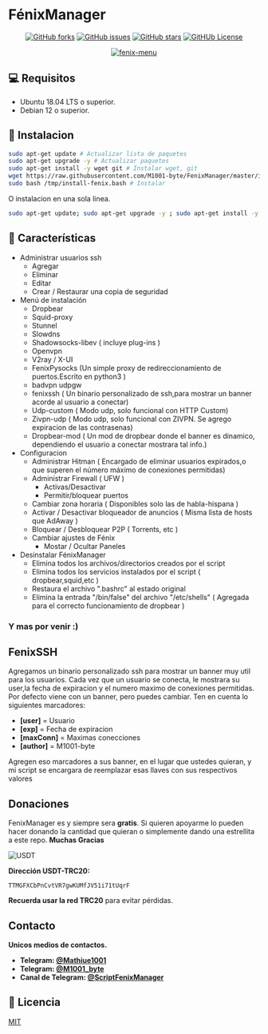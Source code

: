 
# FénixManager
<!-- noto-fonts-cjk fonts to view 〢-->
<div align="center">

  <a href="">![GitHub forks](https://img.shields.io/github/forks/M1001-byte/FenixManager?style=for-the-badge)</a>
  <a href="">![GitHub issues](https://img.shields.io/github/issues/M1001-byte/FenixManager?style=for-the-badge)</a>
  <a href="">![GitHub stars](https://img.shields.io/github/stars/M1001-byte/FenixManager?style=for-the-badge)</a>
  <a href="">![GitHUb License](https://img.shields.io/github/license/m1001-byte/fenixmanager?style=for-the-badge)</a>

  <a href="https://imgbb.com/"><img src="https://i.ibb.co/qBj4Pth/fenix-menu.png" alt="fenix-menu" border="0"></a>
</div>

## 💻 Requisitos
 * Ubuntu 18.04 LTS o superior.
 * Debian 12 o superior.

## 🚀 Instalacion

```bash
sudo apt-get update # Actualizar lista de paquetes
sudo apt-get upgrade -y # Actualizar paquetes
sudo apt-get install -y wget git # Instalar wget, git
wget https://raw.githubusercontent.com/M1001-byte/FenixManager/master/install.bash -O /tmp/install-fenix.bash # Descargar instalador
sudo bash /tmp/install-fenix.bash # Instalar
```
O instalacion en una sola linea.
```bash
sudo apt-get update; sudo apt-get upgrade -y ; sudo apt-get install -y wget git ; wget https://raw.githubusercontent.com/M1001-byte/FenixManager/master/install.bash -O /tmp/install-fenix.bash ; sudo bash /tmp/install-fenix.bash
```
## 🧉 Características

* Administrar usuarios ssh
    * Agregar
    * Eliminar 
    * Editar
    * Crear / Restaurar una copia de seguridad
* Menú de instalación
    * Dropbear
    * Squid-proxy
    * Stunnel
    * Slowdns
    * Shadowsocks-libev ( incluye plug-ins )
    * Openvpn
    * V2ray / X-UI
    * FenixPysocks (Un simple proxy de redireccionamiento de puertos.Escrito en python3  )
    * badvpn udpgw
    * fenixssh  ( Un binario personalizado de ssh,para mostrar un banner acorde al usuario a conectar)
    * Udp-custom ( Modo udp, solo funcional con HTTP Custom)
    * Zivpn-udp ( Modo udp, solo funcional con ZIVPN. Se agrego expiracion de las contrasenas)
    * Dropbear-mod ( Un mod de dropbear donde el banner es dinamico, dependiendo el usuario a conectar mostrara tal info.)
* Configuracion
    * Administrar Hitman ( Encargado de eliminar usuarios expirados,o que superen el número máximo de conexiones permitidas)
    * Administrar Firewall ( UFW )
        * Activas/Desactivar
        * Permitir/bloquear puertos
    * Cambiar zona horaria ( Disponibles solo las de habla-hispana )
    * Activar / Desactivar bloqueador de anuncios ( Misma lista de hosts que AdAway )
    * Bloquear / Desbloquear P2P ( Torrents, etc )
    * Cambiar ajustes de Fénix
        * Mostar / Ocultar Paneles
* Desinstalar FénixManager
    * Elimina todos los archivos/directorios creados por el script
    * Elimina todos los servicios instalados por el script ( dropbear,squid,etc )
    * Restaura el archivo ".bashrc" al estado original
    * Elimina la entrada "/bin/false" del archivo "/etc/shells" ( Agregada para el correcto funcionamiento de dropbear )

### **Y mas por venir :)**

## FenixSSH
Agregamos un binario personalizado ssh para mostrar un banner muy util para los usuarios.
Cada vez que un usuario se conecta, le mostrara su user,la fecha de expiracion y el numero maximo de conexiones permitidas.
Por defecto viene con un banner, pero puedes cambiar.
Ten en cuenta lo siguientes marcadores:
* **[user]** = Usuario
* **[exp]** = Fecha de expiracion
* **[maxConn]** = Maximas conecciones
* **[author]** = M1001-byte

Agregen eso marcadores a sus banner, en el lugar que ustedes quieran, y mi script se encargara de reemplazar esas llaves con sus respectivos valores

## Donaciones
FenixManager es y siempre sera **gratis**. Si quieren apoyarme lo pueden hacer donando la cantidad que quieran o simplemente dando una estrellita a este repo.
**Muchas Gracias**

![USDT](https://img.shields.io/badge/Donate-USDT-26a17b?style=for-the-badge&logo=tether)

**Dirección USDT-TRC20:**  

`TTMGFXCbPnCvtVR7gwKUMfJV51i71tUqrF`  

**Recuerda usar la red TRC20** para evitar pérdidas.  



## Contacto
**Unicos medios de contactos.**
  * **Telegram: [@Mathiue1001](https://t.me/Mathiue1001)**
  * **Telegram: [@M1001_byte](https://t.me/M1001_byte)**
  * **Canal de Telegram: [@ScriptFenixManager](https://t.me/ScriptFenixManager)**

## 📝 Licencia
[MIT](https://choosealicense.com/licenses/mit/)

